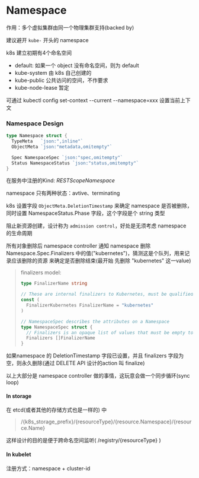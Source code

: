 Namespace
===

作用：多个虚拟集群由同一个物理集群支持(backed by)

建议避开 `kube-` 开头的 namespace

k8s 建立初期有4个命名空间

- default: 如果一个 object 没有命名空间，则为 default
- kube-system 由 k8s 自己创建的
- kube-public 公共访问的空间，不作要求
- kube-node-lease 暂定

可通过 kubectl config set-context --current --namespace=xxx 设置当前上下文



### Namespace Design

```go
type Namespace struct {
  TypeMeta   `json:",inline"`
  ObjectMeta `json:"metadata,omitempty"`

  Spec NamespaceSpec `json:"spec,omitempty"`
  Status NamespaceStatus `json:"status,omitempty"`
}
```

在服务中注册的Kind: *RESTScopeNamespace*

namespace 只有两种状态：avtive、terminating

k8s 设置字段 `ObjectMeta.DeletionTimestamp` 来确定 namespace 是否被删除，同时设置 NamespaceStatus.Phase 字段，这个字段是个 string 类型

阻止新资源创建，设计称为 `admission control`，好处是无须考虑 namespace 的生命周期

所有对象删除后 namespace controller 通知 namespace 删除 Namespace.Spec.Finalizers 中的值("kubernetes")，猜测这是个队列，用来记录应该删除的资源 来确定是否删除结束(最开始 先删除 "kubernetes" 这一value)

> finalizers model:
>
> ```go
> type FinalizerName string
> 
> // These are internal finalizers to Kubernetes, must be qualified name unless defined here
> const (
>   FinalizerKubernetes FinalizerName = "kubernetes"
> )
> 
> // NamespaceSpec describes the attributes on a Namespace
> type NamespaceSpec struct {
>   // Finalizers is an opaque list of values that must be empty to permanently remove object from storage
>   Finalizers []FinalizerName
> }
> 
> ```


如果namespace 的 DeletionTimestamp 字段已设置，并且 finalizers 字段为空，则永久删除(通过 DELETE API 设计的action 叫 finalize)

以上大部分是 namespace controller 做的事情，这玩意会做一个同步循环(sync loop)

#### In storage

在 etcd(或者其他的存储方式也是一样的) 中

> /{k8s_storage_prefix}/{resourceType}/{resource.Namespace}/{resource.Name}

这样设计的目的是便于跨命名空间监听( /registry/{resourceType} )

#### In kubelet

注册方式：namespace + cluster-id

